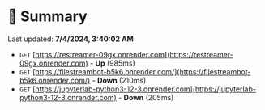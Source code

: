 # 📖 Summary
Last updated: **7/4/2024, 3:40:02 AM**

- `GET` [https://restreamer-09gx.onrender.com](https://restreamer-09gx.onrender.com) - **Up** (985ms)
- `GET` [https://filestreambot-b5k6.onrender.com/](https://filestreambot-b5k6.onrender.com/) - **Down** (210ms)
- `GET` [https://jupyterlab-python3-12-3.onrender.com](https://jupyterlab-python3-12-3.onrender.com) - **Down** (205ms)
